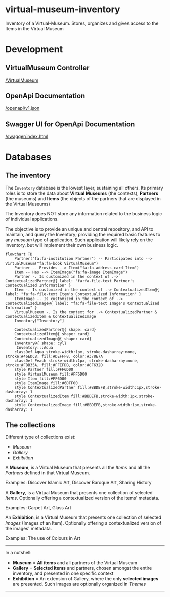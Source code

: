 # virtual-museum-inventory
Inventory of a Virtual-Museum. Stores, organizes and gives access to the Items in the Virtual Museum

# Development

## VirtualMuseum Controller
[/VirtualMuseum](/VirtualMuseum)

## OpenApi Documentation
[/openapi/v1.json](/openapi/v1.json)

## Swagger UI for OpenApi Documentation
[/swagger/index.html](/swagger/index.html)

# Databases

## The inventory

The `Inventory` database is the lowest layer, sustaining all others.
Its primary roles is to store the data about **Virtual Museums** (the contexts), **Partners** (the museums) and **Items** (the objects of the partners that are displayed in the Virtual Museums)

The Inventory does NOT store any information related to the business logic of individual applications.

The objective is to provide an unique and central repository, and API to maintain, and query the Inventory; providing the required basic features to any *museum* type of application. Such application will likely rely on the inventory, but will implement their own business logic.

```mermaid
flowchart TD
    Partner("fa:fa-institution Partner") -- Participates into --> VirtualMuseum("fa:fa-book VirtualMuseum")
    Partner -- Provides --> Item("fa:fa-address-card Item")
    Item -- Has --> ItemImage("fa:fa-image ItemImage")
    Partner -. Is customized in the context of .-> ContextualizedPartner@{ label: "fa:fa-file-text Partner's Contextualized Information" }
    Item -. Is customized in the context of .-> ContextualizedItem@{ label: "fa:fa-file-text Item's Contextualized Information" }
    ItemImage -. Is customized in the context of .-> ContextualizedImage@{ label: "fa:fa-file-text Image's Contextualized Information" }
    VirtualMuseum -. Is the context for .-> ContextualizedPartner & ContextualizedItem & ContextualizedImage
    Inventory["Inventory"]

    ContextualizedPartner@{ shape: card}
    ContextualizedItem@{ shape: card}
    ContextualizedImage@{ shape: card}
    Inventory@{ shape: cyl}
     Inventory:::Aqua
    classDef Aqua stroke-width:1px, stroke-dasharray:none, stroke:#46EDC8, fill:#DEFFF8, color:#378E7A
    classDef Peach stroke-width:1px, stroke-dasharray:none, stroke:#FBB35A, fill:#FFEFDB, color:#8F632D
    style Partner fill:#FF6D00
    style VirtualMuseum fill:#FF6D00
    style Item fill:#FF6D00
    style ItemImage fill:#6DFF00
    style ContextualizedPartner fill:#BBDEFB,stroke-width:1px,stroke-dasharray: 1
    style ContextualizedItem fill:#BBDEFB,stroke-width:1px,stroke-dasharray: 1
    style ContextualizedImage fill:#BBDEFB,stroke-width:1px,stroke-dasharray: 1
```

## The collections

Different type of collections exist:
- *Museum*
- *Gallery*
- *Exhibition*
 
A **Museum**, is a Virtual Museum that presents all the *Items* and all the *Partners* defined in that Virtual Museum.

Examples: Discover Islamic Art, Discover Baroque Art, Sharing History

A **Gallery**, is a Virtual Museum that presents one collection of selected *Items*. Optionally offering a contextualized version of the items' metadata.

Examples: Carpet Art, Glass Art

An **Exhibition**, is a Virtual Museum that presents one collection of selected *Images* (Images of an Item). Optionally offering a contextualized version of the images' metadata.

Examples: The use of Colours in Art

---

In a nutshell:
- **Museum** = **All items** and all partners of the Virtual Museum
- **Gallery** = **Selected items** and partners, chosen amongst the entire inventory, and presented in one specific context
- **Exhibition** = An extension of Gallery, where the only **selected images** are presented. Such images are optionally organized in *Themes*

---

